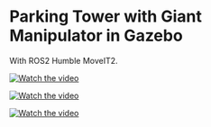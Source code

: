# Parking Tower with Giant Manipulator in Gazebo

With ROS2 Humble MoveIT2.

[![Watch the video](https://img.youtube.com/vi/dKJbpoVkZgE/0.jpg)](https://www.youtube.com/watch?v=dKJbpoVkZgE)

[![Watch the video](https://img.youtube.com/vi/X_lMmPp-itE/0.jpg)](https://www.youtube.com/watch?v=X_lMmPp-itE)

[![Watch the video](https://img.youtube.com/vi/gjVX2zpoLaI/0.jpg)](https://www.youtube.com/watch?v=gjVX2zpoLaI)
